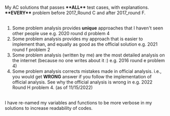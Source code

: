 My AC solutions that passes **\*\*ALL\*\*** test cases, with explanations. <br />
  **\*\*EVERY\*\*** problem before 2017_Round C and after 2017_round F. <br /><br />

1. Some problem analysis provides **unique** approaches that I haven't seen other people use    e.g. 2020 round d problem 4 <br />
3. Some problem analysis provides my approach that is easier to implement than, and equally as good as the official solution   e.g. 2021 round f problem 2 <br />
3. Some problem analysis (written by me) are the most detailed analysis on the internet (because no one writes about it :)    e.g. 2016 round e problem 4) <br />
4. Some problem analysis corrects mistakes made in official analysis. i.e., you would get **WRONG** answer if you follow the implementation of official analysis. See why the official analysis is wrong in e.g. 2022 Round H problem 4. (as of 11/15/2022) <br /><br />

I have re-named my variables and functions to be more verbose in my solutions to increase readability of codes. <br />

